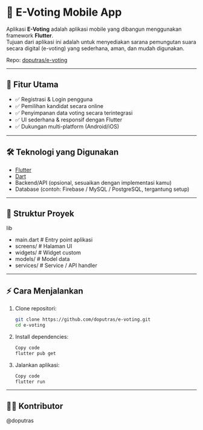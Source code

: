 # 📱 E-Voting Mobile App

Aplikasi **E-Voting** adalah aplikasi mobile yang dibangun menggunakan framework **Flutter**.  
Tujuan dari aplikasi ini adalah untuk menyediakan sarana pemungutan suara secara digital (e-voting) yang sederhana, aman, dan mudah digunakan.

Repo: [doputras/e-voting](https://github.com/doputras/e-voting)

---

## 🚀 Fitur Utama
- ✅ Registrasi & Login pengguna  
- ✅ Pemilihan kandidat secara online  
- ✅ Penyimpanan data voting secara terintegrasi  
- ✅ UI sederhana & responsif dengan Flutter  
- ✅ Dukungan multi-platform (Android/iOS)  

---

## 🛠️ Teknologi yang Digunakan
- [Flutter](https://flutter.dev/)  
- [Dart](https://dart.dev/)  
- Backend/API (opsional, sesuaikan dengan implementasi kamu)  
- Database (contoh: Firebase / MySQL / PostgreSQL, tergantung setup)  

---

## 📂 Struktur Proyek
lib
- main.dart # Entry point aplikasi
- screens/ # Halaman UI
- widgets/ # Widget custom
- models/ # Model data
- services/ # Service / API handler

---

## ⚡ Cara Menjalankan
1. Clone repositori:
   ```bash
   git clone https://github.com/doputras/e-voting.git
   cd e-voting
2. Install dependencies:
   ```bash
   Copy code
   flutter pub get
   ```
3. Jalankan aplikasi:
   ```bash
   Copy code
   flutter run
   ```
---

## 👨‍💻 Kontributor
   @doputras

